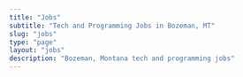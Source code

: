```yaml
---
title: "Jobs"
subtitle: "Tech and Programming Jobs in Bozeman, MT"
slug: "jobs"
type: "page"
layout: "jobs"
description: "Bozeman, Montana tech and programming jobs"
---
```

